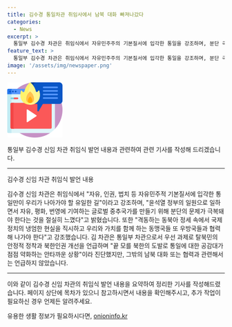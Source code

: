 ```yaml
---
title: 김수경 통일차관 취임사에서 남북 대화 빠져나갔다
categories:
  - News
excerpt: >
  통일부 김수경 차관은 취임식에서 자유민주주의 기본질서에 입각한 통일을 강조하며, 분단 극복의 중요성을 강조했습니다. 또한, 동북아 정세의 현실을 직시하고 동맹국 및 우방국과의 협력을 강조했습니다. 끝나지 않는 북한의 도발에 대해 우려를 표명하면서, 탈북민 안정 및 북한인권 개선을 우선과제로 언급했습니다. (150자)
feature_text: >
  통일부 김수경 차관은 취임식에서 자유민주주의 기본질서에 입각한 통일을 강조하며, 분단 극복의 중요성을 강조했습니다. 또한, 동북아 정세의 현실을 직시하고 동맹국 및 우방국과의 협력을 강조했습니다. 끝나지 않는 북한의 도발에 대해 우려를 표명하면서, 탈북민 안정 및 북한인권 개선을 우선과제로 언급했습니다. (150자)
image: '/assets/img/newspaper.png'
---
```


<p><img src="/assets/img/news.png" alt="rentncar 속보" /></p>

<p>통일부 김수경 신임 차관 취임식 발언 내용과 관련하여 관련 기사를 작성해 드리겠습니다.</p>

<hr />

<p>김수경 신임 차관 취임식 발언 내용</p>

<p>김수경 신임 차관은 취임식에서 "자유, 인권, 법치 등 자유민주적 기본질서에 입각한 통일만이 우리가 나아가야 할 유일한 길"이라고 강조하며, "윤석열 정부의 일원으로 일하면서 자유, 평화, 번영에 기여하는 글로벌 중추국가를 만들기 위해 분단의 문제가 극복돼야 한다는 것을 절실히 느꼈다"고 밝혔습니다. 또한 "격동하는 동북아 정세 속에서 국제정치의 냉엄한 현실을 직시하고 우리와 가치를 함께 하는 동맹국들 또 우방국들과 협력해 나가야 한다"고 강조했습니다. 김 차관은 통일부 차관으로서 우선 과제로 탈북민의 안정적 정착과 북한인권 개선을 언급하며 "끝 모를 북한의 도발로 통일에 대한 공감대가 점점 약화하는 안타까운 상황"이라 진단했지만, 그밖의 남북 대화 또는 협력과 관련해서는 언급하지 않았습니다.</p>

<hr />

<p>이와 같이 김수경 신임 차관의 취임식 발언 내용을 요약하여 정리한 기사를 작성해드렸습니다. 페이지 상단에 목차가 있으니 참고하시면서 내용을 확인해주시고, 추가 작업이 필요하신 경우 언제든 알려주세요.</p>
유용한 생활 정보가 필요하시다면, <a href="https://onioninfo.kr" rel="dofollow">onioninfo.kr</a>


